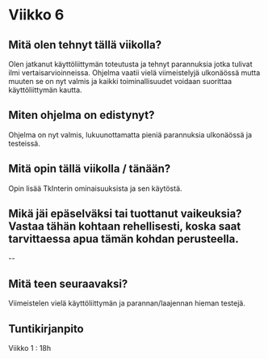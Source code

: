 # Viikko 6

## Mitä olen tehnyt tällä viikolla?

Olen jatkanut käyttöliittymän toteutusta ja tehnyt parannuksia jotka tulivat ilmi vertaisarvioinneissa. Ohjelma vaatii vielä viimeistelyjä ulkonäössä mutta muuten se on nyt valmis ja kaikki toiminallisuudet voidaan suorittaa käyttöliittymän kautta. 

## Miten ohjelma on edistynyt?

Ohjelma on nyt valmis, lukuunottamatta pieniä parannuksia ulkonäössä ja testeissä. 

## Mitä opin tällä viikolla / tänään?

Opin lisää TkInterin ominaisuuksista ja sen käytöstä. 

## Mikä jäi epäselväksi tai tuottanut vaikeuksia? Vastaa tähän kohtaan rehellisesti, koska saat tarvittaessa apua tämän kohdan perusteella.

--

## Mitä teen seuraavaksi?

Viimeistelen vielä käyttöliittymän ja parannan/laajennan hieman testejä.

## Tuntikirjanpito

Viikko 1 : 18h